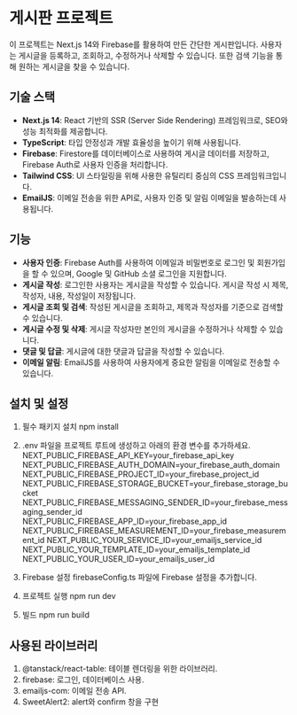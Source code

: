 # 게시판 프로젝트

이 프로젝트는 Next.js 14와 Firebase를 활용하여 만든 간단한 게시판입니다. 사용자는 게시글을 등록하고, 조회하고, 수정하거나 삭제할 수 있습니다. 또한 검색 기능을 통해 원하는 게시글을 찾을 수 있습니다.

## 기술 스택

- **Next.js 14**: React 기반의 SSR (Server Side Rendering) 프레임워크로, SEO와 성능 최적화를 제공합니다.
- **TypeScript**: 타입 안정성과 개발 효율성을 높이기 위해 사용됩니다.
- **Firebase**: Firestore를 데이터베이스로 사용하여 게시글 데이터를 저장하고, Firebase Auth로 사용자 인증을 처리합니다.
- **Tailwind CSS**: UI 스타일링을 위해 사용한 유틸리티 중심의 CSS 프레임워크입니다.
- **EmailJS**: 이메일 전송을 위한 API로, 사용자 인증 및 알림 이메일을 발송하는데 사용됩니다.

## 기능

- **사용자 인증**: Firebase Auth를 사용하여 이메일과 비밀번호로 로그인 및 회원가입을 할 수 있으며, Google 및 GitHub 소셜 로그인을 지원합니다.
- **게시글 작성**: 로그인한 사용자는 게시글을 작성할 수 있습니다. 게시글 작성 시 제목, 작성자, 내용, 작성일이 저장됩니다.
- **게시글 조회 및 검색**: 작성된 게시글을 조회하고, 제목과 작성자를 기준으로 검색할 수 있습니다.
- **게시글 수정 및 삭제**: 게시글 작성자만 본인의 게시글을 수정하거나 삭제할 수 있습니다.
- **댓글 및 답글**: 게시글에 대한 댓글과 답글을 작성할 수 있습니다.
- **이메일 알림**: EmailJS를 사용하여 사용자에게 중요한 알림을 이메일로 전송할 수 있습니다.

## 설치 및 설정

1. 필수 패키지 설치
npm install

2. .env 파일을 프로젝트 루트에 생성하고 아래의 환경 변수를 추가하세요.
NEXT_PUBLIC_FIREBASE_API_KEY=your_firebase_api_key
NEXT_PUBLIC_FIREBASE_AUTH_DOMAIN=your_firebase_auth_domain
NEXT_PUBLIC_FIREBASE_PROJECT_ID=your_firebase_project_id
NEXT_PUBLIC_FIREBASE_STORAGE_BUCKET=your_firebase_storage_bucket
NEXT_PUBLIC_FIREBASE_MESSAGING_SENDER_ID=your_firebase_messaging_sender_id
NEXT_PUBLIC_FIREBASE_APP_ID=your_firebase_app_id
NEXT_PUBLIC_FIREBASE_MEASUREMENT_ID=your_firebase_measurement_id
NEXT_PUBLIC_YOUR_SERVICE_ID=your_emailjs_service_id
NEXT_PUBLIC_YOUR_TEMPLATE_ID=your_emailjs_template_id
NEXT_PUBLIC_YOUR_USER_ID=your_emailjs_user_id

3. Firebase 설정 firebaseConfig.ts 파일에 Firebase 설정을 추가합니다.

4. 프로젝트 실행
npm run dev

5. 빌드
npm run build

## 사용된 라이브러리

1. @tanstack/react-table: 테이블 렌더링을 위한 라이브러리.
2. firebase: 로그인, 데이터베이스 사용.
3. emailjs-com: 이메일 전송 API.
4. SweetAlert2: alert와 confirm 창을 구현